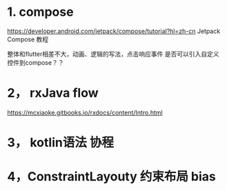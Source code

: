 # 1. compose
https://developer.android.com/jetpack/compose/tutorial?hl=zh-cn Jetpack Compose 教程



整体和flutter相差不大，动画、逻辑的写法，点击响应事件
是否可以引入自定义控件到compose？？

# 2， rxJava flow
https://mcxiaoke.gitbooks.io/rxdocs/content/Intro.html




# 3， kotlin语法 协程



# 4，ConstraintLayouty 约束布局 bias





